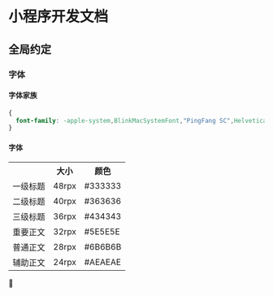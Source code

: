 # 小程序开发文档

## 全局约定

### 字体

#### 字体家族

```css
{
  font-family: -apple-system,BlinkMacSystemFont,"PingFang SC",Helvetica,Tahoma,Arial,"Microsoft YaHei",微软雅黑,黑体,Heiti,sans-serif,SimSun,宋体,serif;
}
```
#### 字体

<table>
<tr>
  <th></th>
  <th>大小</th>
  <th>颜色</th>
</tr>
<tr>
  <td>一级标题</td>
  <td>48rpx</td>
  <td>#333333</td>
</tr>
<tr>
  <td>二级标题</td>
  <td>40rpx</td>
  <td>#363636</td>
</tr>
<tr>
  <td>三级标题</td>
  <td>36rpx</td>
  <td>#434343</td>
</tr>
<tr>
  <td>重要正文</td>
  <td>32rpx</td>
  <td>#5E5E5E</td>
</tr>
<tr>
  <td>普通正文</td>
  <td>28rpx</td>
  <td>#6B6B6B</td>
</tr>
<tr>
  <td>辅助正文</td>
  <td>24rpx</td>
  <td>#AEAEAE</td>
</tr>
</table>

